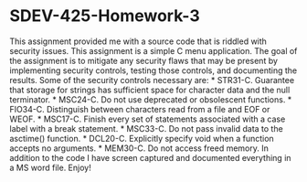 # SDEV-425-Homework-3
This assignment provided me with a source code that is riddled with security issues. This assignment is a simple C menu application. The goal of the assignment is to mitigate any security flaws that may be present by implementing security controls, testing those controls, and documenting the results. Some of the security controls necessary are:  * STR31-C. Guarantee that storage for strings has sufficient space for character data and the null terminator. * MSC24-C. Do not use deprecated or obsolescent functions. * FIO34-C. Distinguish between characters read from a file and EOF or WEOF. * MSC17-C. Finish every set of statements associated with a case label with a break statement. * MSC33-C. Do not pass invalid data to the asctime() function. * DCL20-C. Explicitly specify void when a function accepts no arguments. * MEM30-C. Do not access freed memory.  In addition to the code I have screen captured and documented everything in a MS word file. Enjoy!
